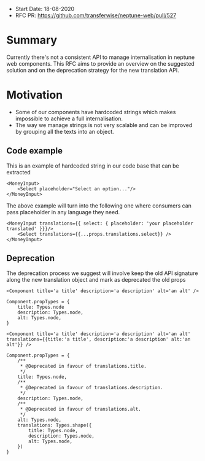 - Start Date: 18-08-2020
- RFC PR: https://github.com/transferwise/neptune-web/pull/527
  ​

# Summary

Currently there's not a consistent API to manage internalisation in neptune web components. This RFC aims to provide an overview on the suggested solution and on the deprecation strategy for the new translation API.

# Motivation

- Some of our components have hardcoded strings which makes impossible to achieve a full internalisation.
- The way we manage strings is not very scalable and can be improved by grouping all the texts into an object.

## Code example

This is an example of hardcoded string in our code base that can be extracted

```
<MoneyInput>
    <Select placeholder="Select an option..."/>
</MoneyInput>
```

The above example will turn into the following one where consumers can pass placeholder in any language they need.

```
<MoneyInput translations={{ select: { placeholder: 'your placeholder translated' }}}/>
    <Select translations={{...props.translations.select}} />
</MoneyInput>
```

## Deprecation

The deprecation process we suggest will involve keep the old API signature along the new translation object and mark as deprecated the old props

```
<Component title='a title' description='a description' alt='an alt' />

Component.propTypes = {
    title: Types.node
    description: Types.node,
    alt: Types.node,
}
```

```
<Component title='a title' description='a description' alt='an alt' translations={{title:'a title', description:'a description' alt:'an alt'}} />

Component.propTypes = {
    /**
     * @Deprecated in favour of translations.title.
     */
    title: Types.node,
    /**
     * @Deprecated in favour of translations.description.
     */
    description: Types.node,
    /**
     * @Deprecated in favour of translations.alt.
     */
    alt: Types.node,
    translations: Types.shape({
        title: Types.node,
        description: Types.node,
        alt: Types.node,
    })
}
```

